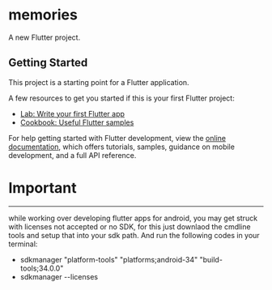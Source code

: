 # memories

A new Flutter project.

## Getting Started

This project is a starting point for a Flutter application.

A few resources to get you started if this is your first Flutter project:

- [Lab: Write your first Flutter app](https://docs.flutter.dev/get-started/codelab)
- [Cookbook: Useful Flutter samples](https://docs.flutter.dev/cookbook)

For help getting started with Flutter development, view the
[online documentation](https://docs.flutter.dev/), which offers tutorials,
samples, guidance on mobile development, and a full API reference.

# Important
---
while working over developing flutter apps for android, you may get struck with licenses not accepted or no SDK, for this just downlaod the cmdline tools and setup that into your sdk path. And run the following codes in your terminal:
- sdkmanager "platform-tools" "platforms;android-34" "build-tools;34.0.0"
- sdkmanager --licenses

